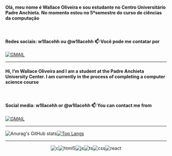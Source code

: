 #### Olá, meu nome é Wallace Oliveira e sou estudante no Centro Universitário Padre Anchieta. No momento estou no 5ºsemestre do curso de ciências da computação

<br>

#### Redes sociais: w1llacehh ou @w1llacehh 📫 Você pode me contatar por

<!-- 
Site com as badges : https://dev.to/envoy_/150-badges-for-github-pnk 
-->
[![GMAIL](https://img.shields.io/badge/Gmail-D14836?style=for-the-badge&logo=gmail&logoColor=white)](mailto:w1llacehh@gmail.com)

------------------------------------------------------

#### Hi, I’m Wallace Oliveira and I am a student at the Padre Anchieta University Center. I am currently in the process of completing a computer science course

<br>

#### Social media: w1llacehh or @w1llacehh 📫 You can contact me from

[![GMAIL](https://img.shields.io/badge/Gmail-D14836?style=for-the-badge&logo=gmail&logoColor=white)](mailto:w1llacehh@gmail.com)

------------------------------------------------------

<!-- 
Site com o Github Stats e os temas :  https://github.com/anuraghazra/github-readme-stats 
-->

<div text-align="center">

![Anurag's GitHub stats](https://github-readme-stats.vercel.app/api?username=w1llacehh&show_icons=true&theme=tokyonight)[![Top Langs](https://github-readme-stats.vercel.app/api/top-langs/?username=w1llacehh&show_languages&layout=compact&theme=tokyonight&langs_count=10)](https://github.com/anuraghazra/github-readme-stats)


</div>

------------------------------------------------------

<div border="static" align="center">

 ![c](https://img.shields.io/badge/C-00599C?style=for-the-badge&logo=c&logoColor=white
)![html5](https://img.shields.io/badge/HTML5-E34F26?style=for-the-badge&logo=html5&logoColor=white)![js](https://img.shields.io/badge/JavaScript-F7DF1E?style=for-the-badge&logo=javascript&logoColor=black)![ts](https://img.shields.io/badge/TypeScript-007ACC?style=for-the-badge&logo=typescript&logoColor=white)![css](https://img.shields.io/badge/CSS-239120?&style=for-the-badge&logo=css3&logoColor=white)![react](https://img.shields.io/badge/React-20232A?style=for-the-badge&logo=react&logoColor=61DAFB)
</div>
